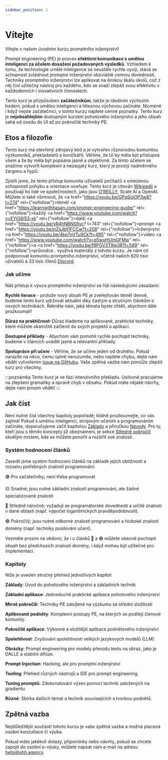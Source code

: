 ```yaml
---
sidebar_position: 1
---
```


# Vítejte

Vítejte v našem úvodním kurzu promptního inženýrství!

Prompt engineering (PE) je proces **efektivní komunikace s umělou inteligencí za účelem dosažení požadovaných výsledků**. Vzhledem k tomu, že technologie umělé inteligence se neustále rychle vyvíjí, stává se schopnost zvládnout promptní inženýrství obzvláště cennou dovedností. Techniky promptního inženýrství lze aplikovat na širokou škálu úkolů, což z něj činí užitečný nástroj pro každého, kdo se snaží zlepšit svou efektivitu v každodenních i inovativních činnostech.

Tento kurz je přizpůsoben **začátečníkům**, takže je ideálním výchozím bodem, pokud s umělou inteligencí a tělesnou výchovou začínáte. Nicméně i když nejste začátečníci, v tomto kurzu najdete cenné poznatky. Tento kurz je **nejobsáhlejším** dostupným kurzem pohotového inženýrství a jeho obsah sahá od úvodu do UI až po pokročilé techniky PE.

## Etos a filozofie

Tento kurz má otevřený zdrojový kód a je vytvořen různorodou komunitou výzkumníků, překladatelů a koníčkářů. Věříme, že UI by měla být přístupná všem a že by měla být popsána jasně a objektivně. Za tímto účelem se snažíme vytvořit komplexní a nezaujatý kurz, který je prostý nadměrného žargonu a hypů.

Zjistili jsme, že tento přístup komunita uživatelů počítačů s omezenou schopností pohybu a orientace oceňuje: Tento kurz je citován [Wikipedií](https://en.wikipedia.org/wiki/Prompt_engineering#cite_ref-15) a používají ho lidé ve společnostech, jako jsou [O'REILLY](https://learning.oreilly.com/live-events/prompt-engineering-for-generating-ai-art-and-text/0636920084340/0636920084339/), Scale AI a OpenAI. Můžete si také všimnout, že <a href="https://youtu.be/GPqSoiOP3w8?t=274" rel={"nofollow"}>téměř </a><a href="https://learnwithhasan.com/prompt-engineering-guide/" rel={"nofollow"}>každý </a><a href="https://www.youtube.com/watch?v=EYjG6i53-xk" rel={"nofollow"}>další </a> <a href="https://youtu.be/yR4hNBNS6yc? t=743" rel={"nofollow"}>prompt </a> <a href="https://youtu.be/pZsJbYIFCCw?t=208" rel={"nofollow"}>inženýrství </a> <a href="https://youtu.be/4kp7oVTu9Ck?t=495" rel={"nofollow"}>video </a> <a href="https://www.youtube.com/watch?v=q5wuHUmGFMw" rel={"nofollow"}>a </a> <a href="https://youtu.be/f8PGV3T9w38?t=549" rel={"nofollow"}>průvodce </a>.
využívá materiály z tohoto kurzu. Je nám ctí podporovat komunitu promptního inženýrství, včetně našich 620 tisíc uživatelů a 33 tisíc členů [Discord](https://discord.gg/learn-prompting).

### Jak učíme

Náš přístup k výuce promptního inženýrství se řídí následujícími zásadami:

**Rychlé iterace** - protože nový obsah PE je zveřejňován téměř denně, budeme tento kurz udržovat aktuální díky častým a stručným článkům o nových technikách. Řekněte nám, jaká témata byste chtěli, abychom dále prozkoumali!

**Důraz na praktičnost**-Důraz klademe na aplikované, praktické techniky, které můžete okamžitě začlenit do svých projektů a aplikací.

**Dostupné příklady** - Abychom vám pomohli rychle pochopit techniky, budeme v článcích uvádět jasné a relevantní příklady.

**Spolupráce při učení** - Věříme, že se učíme jeden od druhého. Pokud narazíte na něco, čemu úplně nerozumíte, nebo najdete chybu, dejte nám vědět vytvořením [issue na GitHubu](https://github.com/trigaten/Learn_Prompting/issues/new/choose). Vaše zpětná vazba nám pomůže zlepšit kurz pro všechny.

:::poznámka
Tento kurz je ve fázi intenzivního překladu. Usilovně pracujeme na zlepšení gramatiky a opravě chyb v obsahu. Pokud máte nějaké návrhy, dejte nám prosím vědět!
:::

## Jak číst

Není nutné číst všechny kapitoly popořadě; klidně prozkoumejte, co vás zajímá! Pokud s umělou inteligencí, strojovým učením a programováním začínáte, doporučujeme začít kapitolou [Základy](https://learnprompting.org/docs/category/-basics) a příručkou [Návody](https://learnprompting.org/docs/basics/intro). Pro ty, kteří jsou s těmito koncepty již obeznámeni, je sekce [Středně pokročilí](https://learnprompting.org/docs/category/%EF%B8%8F-intermediate) skvělým místem, kde se můžete ponořit a rozšířit své znalosti.

### Systém hodnocení článků

Zavedli jsme systém hodnocení článků na základě jejich obtížnosti a rozsahu potřebných znalostí programování:

🟢 Pro začátečníky; není třeba programovat

🟡 Snadné; jsou nutné základní znalosti programování, ale žádné specializované znalosti

🔴 Středně náročné; vyžadují se programátorské dovednosti a určité znalosti v dané oblasti (např. výpočet logaritmických pravděpodobností).

🟣 Pokročilý; jsou nutné odborné znalosti programování a hluboké znalosti domény (např. techniky posilování učení).

Vezměte prosím na vědomí, že i u článků 🔴 a 🟣 můžete obecně pochopit obsah bez předchozích znalostí domény, i když mohou být užitečné pro implementaci.

### Kapitoly

Níže je uveden stručný přehled jednotlivých kapitol:

**Základy**: Úvod do pohotového inženýrství a základních technik

**Základní aplikace**: Jednoduché praktické aplikace pohotového inženýrství

**Mírně pokročilí**: Techniky PE založené na výzkumu se střední složitostí

**Aplikované podněty**: Komplexní postupy PE, na kterých se podílejí členové komunity.

**Pokročilé aplikace**: Výkonné a složitější aplikace podnětového inženýrství

**Spolehlivost**: Zvyšování spolehlivosti velkých jazykových modelů (LLM).

**Obrázky**: Prompt engineering pro modely převodu textu na obraz, jako je DALLE a stabilní difúze.

**Prompt Injection**: Hacking, ale pro promptní inženýrství

**Tooling**: Přehled různých nástrojů a IDE pro prompt engineering.

**Tuning promptů**: Zdokonalování výzev pomocí technik založených na gradientu

**Různé**: Sbírka dalších témat a technik souvisejících s tvorbou podnětů.

## Zpětná vazba

Nejdůležitější součástí tohoto kurzu je vaše zpětná vazba a možná placená osobní konzultace či výuka.

Pokud máte jakékoli dotazy, připomínky nebo návrhy, pokud se chcete zapojit do osobní e-výuky, můžete napsat nám e-mail na adresu [hello@shh.agency](mailto:hello@shh.agency).
